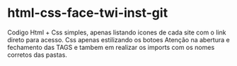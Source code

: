 # html-css-face-twi-inst-git
Codigo Html + Css simples, apenas listando icones de cada site com o link direto para acesso. Css apenas estilizando os botoes
Atenção na abertura e fechamento das TAGS e tambem em realizar os imports com os nomes corretos das pastas. 
